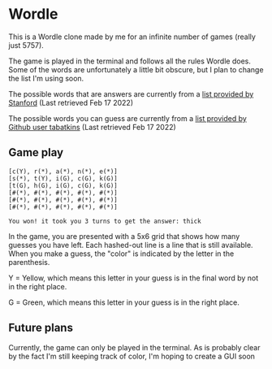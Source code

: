 # Wordle

This is a Wordle clone made by me for an infinite number of games (really just 5757).

The game is played in the terminal and follows all the rules Wordle does. Some of the words are unfortunately a little bit obscure, but I plan to change the list I'm using soon. 

The possible words that are answers are currently from a [list provided by Stanford](https://www-cs-faculty.stanford.edu/~knuth/sgb-words.txt) (Last retrieved Feb 17 2022)

The possible words you can guess are currently from a [list provided by Github user tabatkins](https://github.com/tabatkins/wordle-list/blob/main/words) (Last retrieved Feb 17 2022)

## Game play

```
[c(Y), r(*), a(*), n(*), e(*)]
[s(*), t(Y), i(G), c(G), k(G)]
[t(G), h(G), i(G), c(G), k(G)]
[#(*), #(*), #(*), #(*), #(*)]
[#(*), #(*), #(*), #(*), #(*)]
[#(*), #(*), #(*), #(*), #(*)]

You won! it took you 3 turns to get the answer: thick
```

In the game, you are presented with a 5x6 grid that shows how many guesses you have left. Each hashed-out line is a line that is still available. When you make a guess, the "color" is indicated by the letter in the parenthesis. 

Y = Yellow, which means this letter in your guess is in the final word by not in the right place.

G = Green, which means this letter in your guess is in the right place. 

## Future plans

Currently, the game can only be played in the terminal. As is probably clear by the fact I'm still keeping track of color, I'm hoping to create a GUI soon